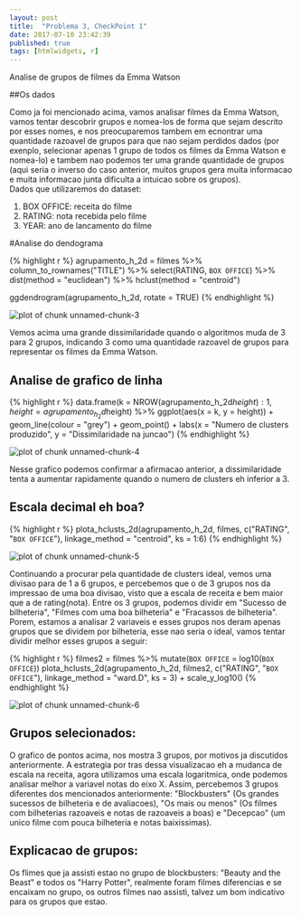 ```yaml
---
layout: post
title:  "Problema 3, CheckPoint 1"
date: 2017-07-10 23:42:39
published: true
tags: [htmlwidgets, r]
---
```





Analise de grupos de filmes da Emma Watson






##Os dados 

Como ja foi mencionado acima, vamos analisar filmes da Emma Watson, vamos tentar descobrir grupos e nomea-los de forma que sejam descrito por esses nomes, e nos preocuparemos tambem em ecnontrar uma quantidade razoavel de grupos para que nao sejam perdidos dados (por exenplo, selecionar apenas 1 grupo de todos os filmes da Emma Watson e nomea-lo) e tambem nao podemos ter uma grande quantidade de grupos (aqui seria o inverso do caso anterior, muitos grupos gera muita informacao e muita informacao junta dificulta a intuicao sobre os grupos).  
Dados que utilizaremos do dataset:  
1. BOX OFFICE: receita do filme  
2. RATING: nota recebida pelo filme  
3. YEAR: ano de lancamento do filme  

#Analise do dendograma


{% highlight r %}
agrupamento_h_2d = filmes %>% 
    column_to_rownames("TITLE") %>%
    select(RATING, `BOX OFFICE`) %>%
    dist(method = "euclidean") %>% 
    hclust(method = "centroid")

ggdendrogram(agrupamento_h_2d, rotate = TRUE)
{% endhighlight %}

![plot of chunk unnamed-chunk-3](/portfolio-AD1figure/source/P3-CP1/2017-06-22-Problema3-CP1/unnamed-chunk-3-1.png)

Vemos acima uma grande dissimilaridade quando o algoritmos muda de 3 para 2 grupos, indicando 3 como uma quantidade razoavel de grupos para representar os filmes da Emma Watson.

## Analise de grafico de linha

{% highlight r %}
data.frame(k = NROW(agrupamento_h_2d$height):1, 
           height = agrupamento_h_2d$height) %>% 
    ggplot(aes(x = k, y = height)) + 
    geom_line(colour = "grey") + 
    geom_point() + 
    labs(x = "Numero de clusters produzido", y = "Dissimilaridade na juncao")
{% endhighlight %}

![plot of chunk unnamed-chunk-4](/portfolio-AD1figure/source/P3-CP1/2017-06-22-Problema3-CP1/unnamed-chunk-4-1.png)

Nesse grafico podemos confirmar a afirmacao anterior, a dissimilaridade tenta a aumentar rapidamente quando o numero de clusters eh inferior a 3.  

## Escala decimal eh boa?

{% highlight r %}
plota_hclusts_2d(agrupamento_h_2d, 
                 filmes, 
                 c("RATING", "`BOX OFFICE`"), 
                 linkage_method = "centroid", ks = 1:6)
{% endhighlight %}

![plot of chunk unnamed-chunk-5](/portfolio-AD1figure/source/P3-CP1/2017-06-22-Problema3-CP1/unnamed-chunk-5-1.png)

Continuando a procurar pela quantidade de clusters ideal, vemos uma divisao para de 1 a 6 grupos, e percebemos que o de 3 grupos nos da impressao de uma boa divisao, visto que a escala de receita e bem maior que a de rating(nota). Entre os 3 grupos, podemos dividir em "Sucesso de bilheteria", "Filmes com uma boa bilheteria" e "Fracassos de bilheteria". Porem, estamos a analisar 2 variaveis e esses grupos nos deram apenas grupos que se dividem por bilheteria, esse nao seria o ideal, vamos tentar dividir melhor esses grupos a seguir:


{% highlight r %}
filmes2 = filmes %>% mutate(`BOX OFFICE` = log10(`BOX OFFICE`))
plota_hclusts_2d(agrupamento_h_2d, 
                 filmes2, 
                 c("RATING", "`BOX OFFICE`"), 
                 linkage_method = "ward.D", ks = 3) + scale_y_log10()
{% endhighlight %}

![plot of chunk unnamed-chunk-6](/portfolio-AD1figure/source/P3-CP1/2017-06-22-Problema3-CP1/unnamed-chunk-6-1.png)

## Grupos selecionados:
O grafico de pontos acima, nos mostra 3 grupos, por motivos ja discutidos anteriormente. A estrategia por tras dessa visualizacao eh a mudanca de escala na receita, agora utilizamos uma escala logaritmica, onde podemos analisar melhor a variavel notas do eixo X. Assim, percebemos 3 grupos diferentes dos mencionados anteriormente: "Blockbusters" (Os grandes sucessos de bilheteria e de avaliacoes), "Os mais ou menos" (Os filmes com bilheterias razoaveis e notas de razoaveis a boas) e "Decepcao" (um unico filme com pouca bilheteria e notas baixissimas).  

## Explicacao de grupos:

Os flimes que ja assisti estao no grupo de blockbusters: "Beauty and the Beast" e todos os "Harry Potter", realmente foram filmes diferencias e se encaixam no grupo, os outros filmes nao assisti, talvez um bom indicativo para os grupos que estao.
